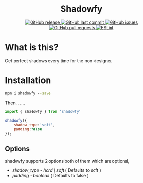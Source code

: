 <h1 align='center'>Shadowfy</h1>
<p align="center">
  <a href="https://github.com/SandeepBalachandran/Shadowfy/releases/" target="_blank">
    <img alt="GitHub release" src="https://img.shields.io/github/v/release/SandeepBalachandran/Shadowfy?include_prereleases&style=flat-square">
  </a>

  <a href="https://github.com/SandeepBalachandran/Shadowfy/commits/master" target="_blank">
    <img src="https://img.shields.io/github/last-commit/SandeepBalachandran/Shadowfy?style=flat-square" alt="GitHub last commit">
  </a>
  
  <a href="https://github.com/SandeepBalachandran/Shadowfy/issues" target="_blank">
    <img src="https://img.shields.io/github/issues/SandeepBalachandran/Shadowfy?style=flat-square&color=red" alt="GitHub issues">
  </a>

  <a href="https://github.com/SandeepBalachandran/Shadowfy/pulls" target="_blank">
    <img src="https://img.shields.io/github/issues-pr/SandeepBalachandran/Shadowfy?style=flat-square&color=blue" alt="GitHub pull requests">
  </a>

  <a href="https://standardjs.com" target="_blank">
      <img alt="ESLint" src="https://img.shields.io/badge/code_style-standard-brightgreen.svg?style=flat-square">
   </a>
</p>

# What is this?
Get perfect shadows every time for the non-designer.

# Installation
```cmd 
npm i shadowfy --save
```

Then ..
....

```js
import { shadowfy } from 'shadowfy'

shadowfy({
    shadow_type:'soft',
    padding:false
});
```

## Options

shadowfy supports 2 options,both of them which are optional,

* *shadow_type* - _hard | soft_ ( Defaults to soft )
* *padding* - _boolean_ ( Defaults to false )  
